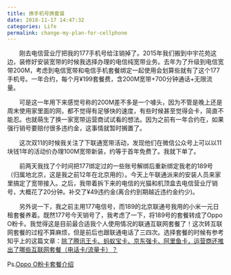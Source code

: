 ```yaml
---
title: 换手机号换套餐
date: 2018-11-17 14:47:32
categories: Life
permalink: change-my-plan-for-cellphone
---
```


　　刚去电信营业厅把我的177手机号给注销掉了。2015年我们搬到中宇花苑这边，装修好安装宽带的时候我选择办理的电信纯宽带业务。去年为了升级到电信宽带200M，考虑到电信宽带和电信手机套餐绑定一起使用会划算些就有了这个177手机号。一年合约，每个月¥199套餐费，含200M宽带+700分钟通话+无限流量。

<!-- more -->

　　可是这一年用下来感觉号称的200M差不多是一个噱头，因为不管是晚上还是周末使用家里面的网，都不觉得有足够快的速度，有些时候甚至觉得会卡，简直不能忍。也就萌生了换一家宽带运营商试试看的想法。因为之前有一年合约在，如果强行销号要赔付很多违约金，这事情就暂时搁置了。

　　这次双11的时候我关注了下联通宽带活动，发现他们在微信公众号上可以以11块钱1年的活动价办理100M宽带新装，约等于首年免费了。我就下单了。

　　前两天我找了个时间把177绑定过的一些账号解绑后重新绑定我老的189号（归属地北京，这是我之前12年在北京用的）。今天上午联通派来的安装人员来家里搞定了宽带接入。之后，我带着拆下来的电信的光猫和机顶盒去电信营业厅销号，大概花了20分钟。补交了¥49违约金(离合约到期越近违约金约少)。

　　另外说一下，我之前主用177电信号，而189的北京联通号我用的小米一元日租套餐养着。既然177号今天销号了，我考虑了一下，将189号的套餐转成了Oppo O粉卡。我觉得这是目前最合适我个人使用情况的联通互联网套餐了！这次转互联网套餐的过程不算麻烦，但是前后也跟联通电话了三四次。选择套餐的时候有参考知乎上的这篇文章：[除了腾讯王卡、蚂蚁宝卡、京东强卡、阿里鱼卡，运营商还推出了哪些互联网套餐（电话卡/流量卡）？](https://www.zhihu.com/question/58178068/answer/155940595)

Ps.[Oppo O粉卡套餐介绍](https://m.10010.com/queen/ofans/ofanscard.html)
